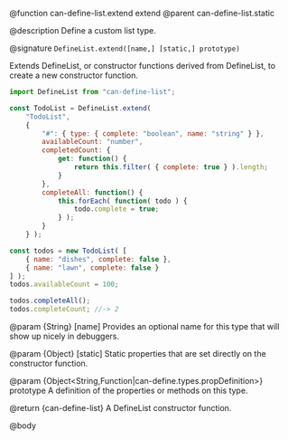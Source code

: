 @function can-define-list.extend extend
@parent can-define-list.static

@description Define a custom list type.

@signature `DefineList.extend([name,] [static,] prototype)`

Extends DefineList, or constructor functions derived from DefineList,
to create a new constructor function.

```js
import DefineList from "can-define-list";

const TodoList = DefineList.extend(
	"TodoList",
	{
		"#": { type: { complete: "boolean", name: "string" } },
		availableCount: "number",
		completedCount: {
			get: function() {
				return this.filter( { complete: true } ).length;
			}
		},
		completeAll: function() {
			this.forEach( function( todo ) {
				todo.complete = true;
			} );
		}
	} );

const todos = new TodoList( [
	{ name: "dishes", complete: false },
	{ name: "lawn", complete: false }
] );
todos.availableCount = 100;

todos.completeAll();
todos.completeCount; //-> 2
```

  @param {String} [name] Provides an optional name for this type that will
  show up nicely in debuggers.

  @param {Object} [static] Static properties that are set directly on the
  constructor function.

  @param {Object<String,Function|can-define.types.propDefinition>} prototype A definition of the properties or methods on this type.

@return {can-define-list} A DefineList constructor function.


@body
